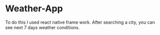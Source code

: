 # Weather-App
To do this I used react native frame work. After searching a city, you can see next 7 days weather conditions.
